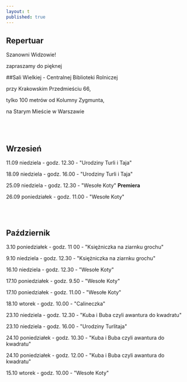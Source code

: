 ```yaml
---
layout: t
published: true
---
```
















## Repertuar  


Szanowni Widzowie!

zapraszamy do pięknej 

##Sali Wielkiej - Centralnej Biblioteki Rolniczej

przy Krakowskim Przedmieściu 66,

tylko 100 metrów od Kolumny Zygmunta, 

na Starym Mieście w Warszawie
<br /><br /><br /><br /> 



## Wrzesień

11.09 niedziela - godz. 12.30 - "Urodziny Turli i Taja"

18.09 niedziela - godz. 16.00 - "Urodziny Turli i Taja"

25.09 niedziela - godz. 12.30 - "Wesołe Koty" ****Premiera****

26.09 poniedziałek - godz. 11.00 - "Wesołe Koty"

<br /><br />

## Październik

3.10 poniedziałek - godz. 11 00 - "Księżniczka na ziarnku grochu"

9.10 niedziela - godz. 12.30 - "Księżniczka na ziarnku grochu"

16.10 niedziela - godz. 12.30 - "Wesołe Koty"

17.10 poniedziałek - godz. 9.50 - "Wesołe Koty"

17.10 poniedziałek - godz. 11.00 - "Wesołe Koty"

18.10 wtorek - godz. 10.00 - "Calineczka"

23.10 niedziela - godz. 12.30 - "Kuba i Buba czyli awantura do kwadratu"

23.10 niedziela - godz. 16.00 - "Urodziny Turlitaja"

24.10 poniedziałek - godz. 10.30 - "Kuba i Buba czyli awantura do kwadratu"

24.10 poniedziałek - godz. 12.00 - "Kuba i Buba czyli awantura do kwadratu"

15.10 wtorek - godz. 10.00 - "Wesołe Koty"
